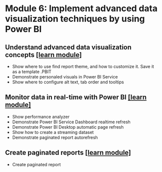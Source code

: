 # Module 6: Implement advanced data visualization techniques by using Power BI

## Understand advanced data visualization concepts [[learn module]](https://learn.microsoft.com/training/modules/understand-advanced-data-visualization-concepts)

- Show where to use find report theme, and how to customize it. Save it as a template .PBIT
- Demonstrate personaled visuals in Power BI Service
- Show where to configure alt text, tab order and tooltips

## Monitor data in real-time with Power BI [[learn module]](https://learn.microsoft.com/training/modules/monitor-data-real-time-power-bi)

- Show performance analyzer
- Demonstrate Power BI Service Dashboard realtime refresh
- Demonstrate Power BI Desktop automatic page refresh
- Show how to create a streaming dataset
- Demonstrate paginated report autorefresh

## Create paginated reports [[learn module]](https://learn.microsoft.com/training/modules/create-paginated-reports-power-bi)

- Create paginated report
